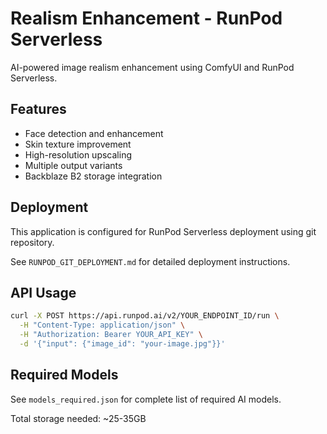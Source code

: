 # Realism Enhancement - RunPod Serverless

AI-powered image realism enhancement using ComfyUI and RunPod Serverless.

## Features

- Face detection and enhancement
- Skin texture improvement  
- High-resolution upscaling
- Multiple output variants
- Backblaze B2 storage integration

## Deployment

This application is configured for RunPod Serverless deployment using git repository.

See `RUNPOD_GIT_DEPLOYMENT.md` for detailed deployment instructions.

## API Usage

```bash
curl -X POST https://api.runpod.ai/v2/YOUR_ENDPOINT_ID/run \
  -H "Content-Type: application/json" \
  -H "Authorization: Bearer YOUR_API_KEY" \
  -d '{"input": {"image_id": "your-image.jpg"}}'
```

## Required Models

See `models_required.json` for complete list of required AI models.

Total storage needed: ~25-35GB
